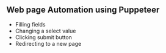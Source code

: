 ## Web page Automation using Puppeteer
* Filling fields
* Changing a select value
* Clicking submit button
* Redirecting to a new page
